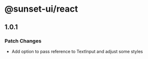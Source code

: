 # @sunset-ui/react

## 1.0.1

### Patch Changes

- Add option to pass reference to TextInput and adjust some styles
